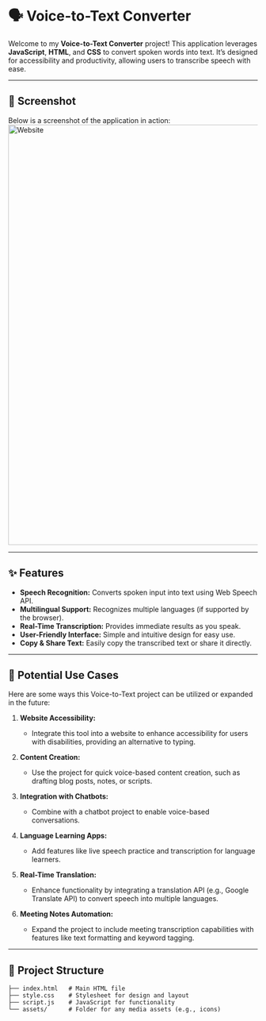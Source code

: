 # 🗣️ Voice-to-Text Converter  

Welcome to my **Voice-to-Text Converter** project! This application leverages **JavaScript**, **HTML**, and **CSS** to convert spoken words into text. It’s designed for accessibility and productivity, allowing users to transcribe speech with ease.

---

## 📸 Screenshot  
Below is a screenshot of the application in action:  
<img width="847" alt="Website" src="https://github.com/user-attachments/assets/77e5f800-0108-4eda-a66b-af441e78d4c3">

---

## ✨ Features  

- **Speech Recognition:** Converts spoken input into text using Web Speech API.  
- **Multilingual Support:** Recognizes multiple languages (if supported by the browser).  
- **Real-Time Transcription:** Provides immediate results as you speak.  
- **User-Friendly Interface:** Simple and intuitive design for easy use.  
- **Copy & Share Text:** Easily copy the transcribed text or share it directly.  

---

## 🌟 Potential Use Cases  

Here are some ways this Voice-to-Text project can be utilized or expanded in the future:  

1. **Website Accessibility:**  
   - Integrate this tool into a website to enhance accessibility for users with disabilities, providing an alternative to typing.  

2. **Content Creation:**  
   - Use the project for quick voice-based content creation, such as drafting blog posts, notes, or scripts.  

3. **Integration with Chatbots:**  
   - Combine with a chatbot project to enable voice-based conversations.  

4. **Language Learning Apps:**  
   - Add features like live speech practice and transcription for language learners.  

5. **Real-Time Translation:**  
   - Enhance functionality by integrating a translation API (e.g., Google Translate API) to convert speech into multiple languages.  

6. **Meeting Notes Automation:**  
   - Expand the project to include meeting transcription capabilities with features like text formatting and keyword tagging.

---

## 📂 Project Structure  

```plaintext
├── index.html   # Main HTML file  
├── style.css    # Stylesheet for design and layout  
├── script.js    # JavaScript for functionality  
└── assets/      # Folder for any media assets (e.g., icons)
